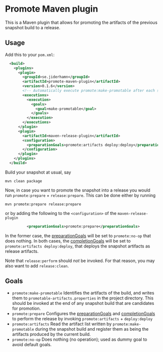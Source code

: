 # Promote Maven plugin

This is a Maven plugin that allows for promoting the artifacts of the previous snapshot build to a release.
 
## Usage
Add this to your `pom.xml`:
```xml
  <build>
    <plugins>
      <plugin>
        <groupId>se.jiderhamn</groupId>
        <artifactId>promote-maven-plugin</artifactId>
        <version>0.1.6</version>
        <!-- Automatically execute promote:make-promotable after each snapshot build -->
        <executions>
          <execution>
            <goals>
              <goal>make-promotable</goal>
            </goals>
          </execution>
        </executions>
      </plugin>
      <plugin>
        <artifactId>maven-release-plugin</artifactId>
        <configuration>
          <preparationGoals>promote:artifacts deploy:deploy</preparationGoals>
        </configuration>
      </plugin>
    </plugins>
  </build>
```

Build your snapshot at usual, say
```
mvn clean package
```

Now, in case you want to promote the snapshot into a release you would run `promote:prepare` + `release:prepare`. This
can be done either by running
```
mvn promote:prepare release:prepare
```
or by adding the following to the `<configuration>` of the `maven-release-plugin`
```xml
          <preparationGoals>promote:prepare</preparationGoals>
```
In the former case, the [preparationGoals](http://maven.apache.org/maven-release/maven-release-plugin/prepare-mojo.html#preparationGoals)
will be set to `promote:no-op` that does nothing. In both cases, the [completionGoals](http://maven.apache.org/maven-release/maven-release-plugin/prepare-mojo.html#completionGoals)
will be set to `promote:artifacts deploy:deploy`, that deploys the snapshot artifacts as release artifacts.

Note that `release:perform` should *not* be invoked. For that reason, you may also want to add `release:clean`.

## Goals

* `promote:make-promotable` Identifies the artifacts of the build, and writes them to `promotable-artifacts.properties` in the project directory.
 This should be invoked at the end of any snapshot build that are candidates for promotion.
* `promote:prepare` Configures the [preparationGoals](http://maven.apache.org/maven-release/maven-release-plugin/prepare-mojo.html#preparationGoals)
 and [completionGoals](http://maven.apache.org/maven-release/maven-release-plugin/prepare-mojo.html#completionGoals)
 to perform the release by invoking `promote:artifacts` + `deploy:deploy` 
* `promote:artifacts` Read the artifact list written by `promote:make-promotable` during the snapshot build and register 
 them as being the artifacts produced by the current build.
* `promote:no-op` Does nothing (no operation); used as dummy goal to avoid default goals.
 
 

